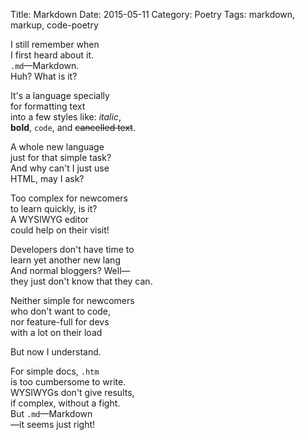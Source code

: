 Title: Markdown
Date: 2015-05-11
Category: Poetry
Tags: markdown, markup, code-poetry

I still remember when  
I first heard about it.  
`.md`—Markdown.  
Huh? What is it?

It's a language specially  
for formatting text  
into a few styles like: *italic*,  
**bold**, `code`, and <del>cancelled text</del>.

A whole new language  
just for that simple task?  
And why can't I just use  
HTML, may I ask?

Too complex for newcomers  
to learn quickly, is it?  
A WYSIWYG editor  
could help on their visit!

Developers don't have time to  
learn yet another new lang  
And normal bloggers? Well—  
they just don't know that they can.

Neither simple for newcomers  
who don't want to code,  
nor feature-full for devs  
with a lot on their load

But now I understand.

For simple docs, `.htm`  
is too cumbersome to write.  
WYSIWYGs don't give results,  
if complex, without a fight.  
But `.md`—Markdown  
—it seems just right!